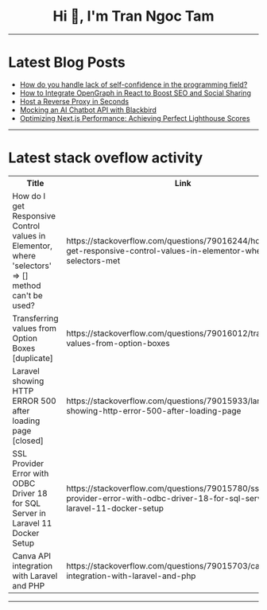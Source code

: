 <h1 align="center">Hi 👋, I'm Tran Ngoc Tam</h1>

---

# Latest Blog Posts 
<!-- BLOG-POST-LIST:START -->
- [How do you handle lack of self-confidence in the programming field?](https://dev.to/cerindaemon/how-do-you-handle-lack-of-self-confidence-in-the-programming-field-1adm)
- [How to Integrate OpenGraph in React to Boost SEO and Social Sharing](https://dev.to/esaraviam/how-to-integrate-opengraph-in-react-to-boost-seo-and-social-sharing-25e1)
- [Host a Reverse Proxy in Seconds](https://dev.to/mattvoget/host-a-reverse-proxy-in-seconds-34pb)
- [Mocking an AI Chatbot API with Blackbird](https://dev.to/mattvoget/mocking-an-ai-chatbot-api-with-blackbird-419)
- [Optimizing Next.js Performance: Achieving Perfect Lighthouse Scores](https://dev.to/jnanadiw/optimizing-nextjs-performance-achieving-perfect-lighthouse-scores-24id)
<!-- BLOG-POST-LIST:END -->

---

# Latest stack oveflow activity
<table>
  <tr><th>Title</th><th>Link</th></tr>
  <!-- STACKOVERFLOW:START --><tr><td>How do I get Responsive Control values in Elementor, where &#39;selectors&#39; =&gt; [] method can&#39;t be used?</td><td>https://stackoverflow.com/questions/79016244/how-do-i-get-responsive-control-values-in-elementor-where-selectors-met</td></tr><tr><td>Transferring values from Option Boxes [duplicate]</td><td>https://stackoverflow.com/questions/79016012/transferring-values-from-option-boxes</td></tr><tr><td>Laravel showing HTTP ERROR 500 after loading page [closed]</td><td>https://stackoverflow.com/questions/79015933/laravel-showing-http-error-500-after-loading-page</td></tr><tr><td>SSL Provider Error with ODBC Driver 18 for SQL Server in Laravel 11 Docker Setup</td><td>https://stackoverflow.com/questions/79015780/ssl-provider-error-with-odbc-driver-18-for-sql-server-in-laravel-11-docker-setup</td></tr><tr><td>Canva API integration with Laravel and PHP</td><td>https://stackoverflow.com/questions/79015703/canva-api-integration-with-laravel-and-php</td></tr><!-- STACKOVERFLOW:END -->
</table>

---



